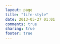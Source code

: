 ```yaml
---
layout: page
title: "life-style"
date: 2013-05-27 01:01
comments: true
sharing: true
footer: true
---
```

